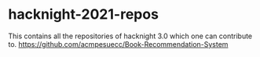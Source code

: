 # hacknight-2021-repos
This contains all the repositories of hacknight 3.0 which one can contribute to.
https://github.com/acmpesuecc/Book-Recommendation-System
